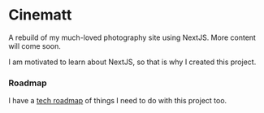 # Cinematt
A rebuild of my much-loved photography site using NextJS. More content will come soon.

I am motivated to learn about NextJS, so that is why I created this project.

### Roadmap
I have a [tech roadmap](ROADMAP.md) of things I need to do with this project too.